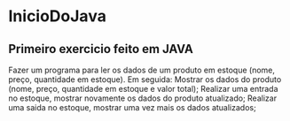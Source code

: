 # InicioDoJava
## Primeiro exercicio feito em JAVA
Fazer um programa para ler os dados de um produto em estoque (nome, preço, quantidade em estoque).
Em seguida:
Mostrar os dados do produto (nome, preço, quantidade em estoque e valor total);
Realizar uma entrada no estoque, mostrar novamente os dados do produto atualizado;
Realizar uma saida no estoque, mostrar uma vez mais os dados atualizados;
